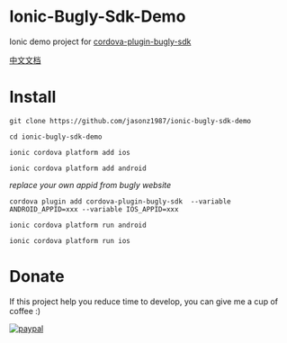 # Ionic-Bugly-Sdk-Demo

Ionic demo project for [cordova-plugin-bugly-sdk](https://github.com/jasonz1987/cordova-plugin-bugly-sdk) 

[中文文档](README_CN.md)

# Install

```shell
git clone https://github.com/jasonz1987/ionic-bugly-sdk-demo
```

```shell
cd ionic-bugly-sdk-demo
```

```shell
ionic cordova platform add ios
```

```shell
ionic cordova platform add android
```

*replace your own appid from bugly website*

```shell
cordova plugin add cordova-plugin-bugly-sdk  --variable ANDROID_APPID=xxx --variable IOS_APPID=xxx
```


```shell
ionic cordova platform run android
```


```shell
ionic cordova platform run ios
```



# Donate

If this project help you reduce time to develop, you can give me a cup of coffee :)



[![paypal](https://img.shields.io/badge/Donate-PayPal-green.svg)](https://www.paypal.me/jasonz1987/6.66)


